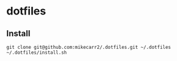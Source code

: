 # dotfiles

## Install

    git clone git@github.com:mikecarr2/.dotfiles.git ~/.dotfiles
    ~/.dotfiles/install.sh
